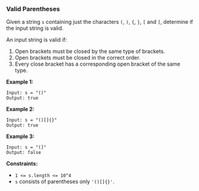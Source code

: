 ### Valid Parentheses

Given a string `s` containing just the characters `(`, `)`, `{`, `}`, `[` and `]`, determine if the input string is valid.

An input string is valid if:

1.  Open brackets must be closed by the same type of brackets.
2.  Open brackets must be closed in the correct order.
3.  Every close bracket has a corresponding open bracket of the same type.

**Example 1:**

```
Input: s = "()"
Output: true
```

**Example 2:**

```
Input: s = "()[]{}"
Output: true
```

**Example 3:**

```
Input: s = "(]"
Output: false
```

**Constraints:**

*   `1 <= s.length <= 10^4`
*   `s` consists of parentheses only `'()[]{}'`.

